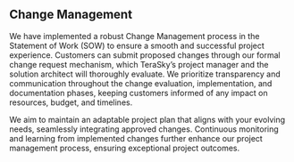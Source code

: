 ## Change Management
We have implemented a robust Change Management process in the Statement of Work (SOW) to ensure a smooth and successful project experience. Customers can submit proposed changes through our formal change request mechanism, which TeraSky’s project manager and the solution architect will thoroughly evaluate. We prioritize transparency and communication throughout the change evaluation, implementation, and documentation phases, keeping customers informed of any impact on resources, budget, and timelines. 
  
We aim to maintain an adaptable project plan that aligns with your evolving needs, seamlessly integrating approved changes. Continuous monitoring and learning from implemented changes further enhance our project management process, ensuring exceptional project outcomes.
